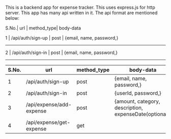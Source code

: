 This is a backend app for expense tracker. This uses express.js for http server. This app has many api written in it. The api format are mentioned below:

S.No.| url | method_type| body-data

1 | /api/auth/sign-up | post | {email, name, password,}

---

2 | /api/auth/sign-in | post | {email, name, password,}

---

| S.No. | url                      | method_type | body-data                                              |
| ----- | ------------------------ | ----------- | ------------------------------------------------------ |
| 1     | /api/auth/sign-up        | post        | {email, name, password,}                               |
| 2     | /api/auth/sign-in        | post        | {userId, password,}                                    |
| 3     | /api/expense/add-expense | post        | {amount, category, description, expenseDate(optional)} |
| 4     | /api/expense/get-expense | get         |                                                        |

